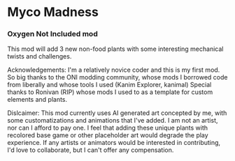 # Myco Madness
### Oxygen Not Included mod

This mod will add 3 new non-food plants with some interesting mechanical twists and challenges.

Acknowledgements:
I'm a relatively novice coder and this is my first mod. So big thanks to the ONI modding community, whose mods I borrowed code from liberally and whose tools I used (Kanim Explorer, kanimal) Special thanks to Ronivan (RIP) whose mods I used to as a template for custom elements and plants.

Dislcaimer:
This mod currently uses AI generated art concepted by me, with some customatizations and animations that I've added.
I am not an artist, nor can I afford to pay one. I feel that adding these unique plants with recolored base game or other placeholder art would degrade the play experience.
If any artists or animators would be interested in contributing, I'd love to collaborate, but I can't offer any compensation.